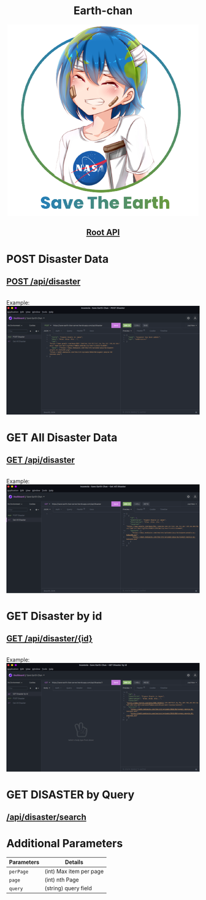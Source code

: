 <h1 align="center">Earth-chan</h1>
<p align="center"><img align="center" src="./docs/earth-chan.png"></p>

<h2 align="center"><a href="https://save-earth-chan-server.herokuapp.com">Root API</a></h2>

# POST Disaster Data
## [POST /api/disaster](https://save-earth-chan-server.herokuapp.com/api/disaster)
<br> Example:
<img src="./docs/ss_2.png">

# GET All Disaster Data
## [GET /api/disaster](https://save-earth-chan-server.herokuapp.com/api/disaster)

<br> Example:
<img src="./docs/ss_1.png">

# GET Disaster by id
## [GET /api/disaster/{id}](https://save-earth-chan-server.herokuapp.com/api/disaster/1)
<br> Example:
<img src="./docs/ss_3.png">

# GET DISASTER by Query 
## [/api/disaster/search](https://save-earth-chan-server.herokuapp.com/api/disaster)

# Additional Parameters
| Parameters       | Details                  |
-------------------|---------------------------
| ``perPage``      | (int) Max item per page  |
| ``page``         | (int) nth Page           |
| ``query``        | (string) query field     |
